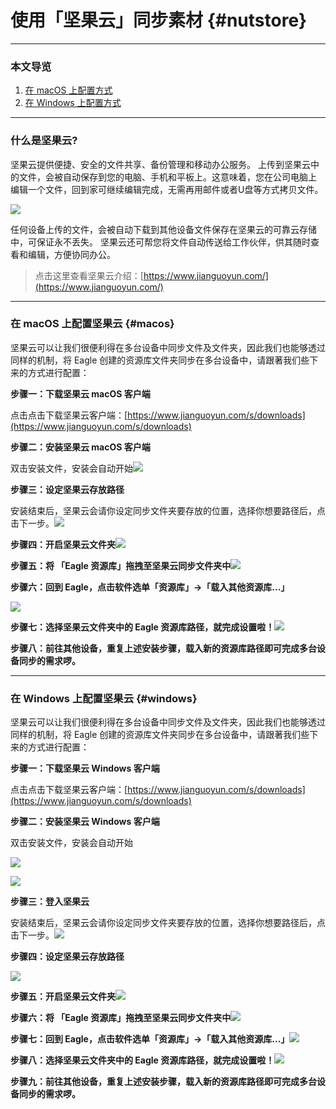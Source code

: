 # 使用「坚果云」同步素材 {#nutstore}

---

### 本文导览

1. [在 macOS 上配置方式](#macos)
2. [在 Windows 上配置方式](#windows)

---

### 什么是坚果云?

坚果云提供便捷、安全的文件共享、备份管理和移动办公服务。 上传到坚果云中的文件，会被自动保存到您的电脑、手机和平板上。这意味着，您在公司电脑上 编辑一个文件，回到家可继续编辑完成，无需再用邮件或者U盘等方式拷贝文件。

![](/assets/what-is-nutstroe.png)

任何设备上传的文件，会被自动下载到其他设备文件保存在坚果云的可靠云存储中，可保证永不丢失。 坚果云还可帮您将文件自动传送给工作伙伴，供其随时查看和编辑，方便协同办公。

> 点击这里查看坚果云介绍：[https://www.jianguoyun.com/](https://www.jianguoyun.com/)

---

### 在 macOS 上配置坚果云 {#macos}

坚果云可以让我们很便利得在多台设备中同步文件及文件夹，因此我们也能够透过同样的机制，将 Eagle 创建的资源库文件夹同步在多台设备中，请跟著我们些下来的方式进行配置：

**步骤一：下载坚果云 macOS 客户端**

点击点击下载坚果云客户端：[https://www.jianguoyun.com/s/downloads](https://www.jianguoyun.com/s/downloads)

**步骤二：安装坚果云 macOS 客户端**

双击安装文件，安装会自动开始![](/assets/nutstore-installing-macos.png)

**步骤三：设定坚果云存放路径**

安装结束后，坚果云会请你设定同步文件夹要存放的位置，选择你想要路径后，点击下一步。![](/assets/nutstore-installing-path.png)

**步骤四：开启坚果云文件夹**![](/assets/nutstore-installing-folder.png)

**步骤五：将 「Eagle 资源库」拖拽至坚果云同步文件夹中**![](https://github.com/Augus/Eagle-Documents/blob/master/assets/installing-nutstore-move-library.gif?raw=true)

**步骤六：回到 Eagle，点击软件选单「资源库」→「载入其他资源库...」**

![](/assets/nutstore-installing-load-library.png)

**步骤七：选择坚果云文件夹中的 Eagle 资源库路径，就完成设置啦！**![](/assets/installing-nutstore-load-library.png)

**步骤八：前往其他设备，重复上述安装步骤，载入新的资源库路径即可完成多台设备同步的需求啰。**

---

### 在 Windows 上配置坚果云 {#windows}

坚果云可以让我们很便利得在多台设备中同步文件及文件夹，因此我们也能够透过同样的机制，将 Eagle 创建的资源库文件夹同步在多台设备中，请跟著我们些下来的方式进行配置：

**步骤一：下载坚果云 Windows 客户端**

点击点击下载坚果云客户端：[https://www.jianguoyun.com/s/downloads](https://www.jianguoyun.com/s/downloads)

**步骤二：安装坚果云 Windows 客户端**

双击安装文件，安装会自动开始

![](/assets/nutstore-install-windows-step1.png)

![](/assets/nutstore-install-windows-step2.png)

**步骤三：登入坚果云**

安装结束后，坚果云会请你设定同步文件夹要存放的位置，选择你想要路径后，点击下一步。![](/assets/nutstore-install-windows-step3.png)

**步骤四：设定坚果云存放路径**

![](/assets/nutstore-install-windows-step4.png)

**步骤五：开启坚果云文件夹**![](/assets/nutstore-install-windows-step5.png)

**步骤六：将 「Eagle 资源库」拖拽至坚果云同步文件夹中**![](/assets/nutstore-install-windows-step6.png)

**步骤七：回到 Eagle，点击软件选单「资源库」→「载入其他资源库...」**![](/assets/nutstore-install-windows-step7.png)

**步骤八：选择坚果云文件夹中的 Eagle 资源库路径，就完成设置啦！**![](/assets/nutstore-install-windows-step8.png)

**步骤九：前往其他设备，重复上述安装步骤，载入新的资源库路径即可完成多台设备同步的需求啰。**

